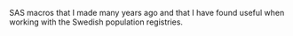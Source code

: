 SAS macros that I made many years ago and that I have found useful when working with the Swedish population registries.
